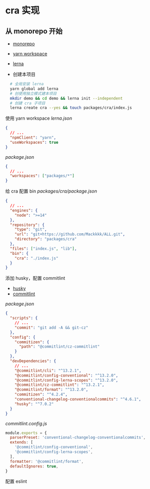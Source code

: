 # cra 实现

## 从 monorepo 开始

- [monorepo](https://juejin.cn/post/6950561371394146318)
- [yarn workspace](https://classic.yarnpkg.com/lang/en/docs/workspaces/)
- [lerna](https://github.com/lerna/lerna)

- 创建本项目

```bash
  # 全局安装 lerna
  yarn global add lerna
  # 创使用独立模式建本项目
  mkdir demo && cd demo && lerna init --independent
  # 创建 cra 子项目
  lerna create cra --yes && touch packages/cra/index.js
```

使用 yarn workspace
_lerna.json_

```json
{
  // ...
  "npmClient": "yarn",
  "useWorkspaces": true
}
```

_package.json_

```json
{
  // ...
  "workspaces": ["packages/*"]
}
```

给 cra 配置 bin
_packages/cra/package.json_

```json
{
  // ...
  "engines": {
    "node": ">=14"
  },
  "repository": {
    "type": "git",
    "url": "git+https://github.com/Mackkkk/ALL.git",
    "directory": "packages/cra"
  },
  "files": ["index.js", "lib"],
  "bin": {
    "cra": "./index.js"
  }
}
```

添加 husky，配置 commitlint

- [husky](https://typicode.github.io/husky/#/)
- [commitlint](https://commitlint.js.org/#/)

_package.json_

```json
{
  "scripts": {
    // ...
    "commit": "git add -A && git-cz"
  },
  "config": {
    "commitizen": {
      "path": "@commitlint/cz-commitlint"
    }
  },
  "devDependencies": {
    // ...
    "@commitlint/cli": "^13.2.1",
    "@commitlint/config-conventional": "^13.2.0",
    "@commitlint/config-lerna-scopes": "^13.2.0",
    "@commitlint/cz-commitlint": "^13.2.1",
    "@commitlint/format": "^13.2.0",
    "commitizen": "^4.2.4",
    "conventional-changelog-conventionalcommits": "^4.6.1",
    "husky": "^7.0.2"
  }
}
```

_commitlint.config.js_

```js
module.exports = {
  parserPreset: 'conventional-changelog-conventionalcommits',
  extends: [
    '@commitlint/config-conventional',
    '@commitlint/config-lerna-scopes',
  ],
  formatter: '@commitlint/format',
  defaultIgnores: true,
}
```

配置 eslint
